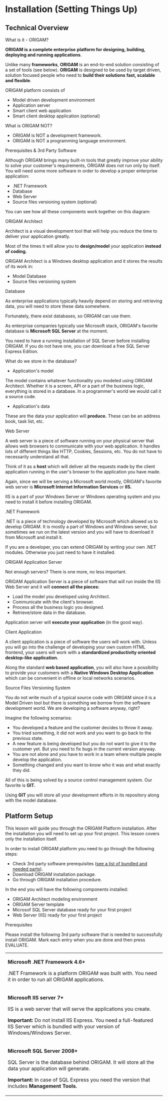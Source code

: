 # Installation (Setting Things Up)

## Technical Overview

What is it - ORIGAM?

**ORIGAM is a complete enterprise** **platform for designing, building, deploying and running applications**.

Unlike many **frameworks**, **ORIGAM** is an end-to-end solution consisting of a set of tools (see below). **ORIGAM** is designed to be used by target driven, solution focused people who need to **build their solutions** **fast, scalable and flexible**.

ORIGAM platform consists of

-   Model driven development environment
-   Application server
-   Smart client web application
-   Smart client desktop application (optional)  
      

What is ORIGAM NOT?

-   ORIGAM is NOT a development framework.
-   ORIGAM is NOT a programming language environment.

Prerequisites & 3rd Party Software

Although ORIGAM brings many built-in tools that greatly improve your ability to solve your customer's requirements, ORIGAM does not run only by itself. You will need some more software in order to develop a proper enterprise application:

-   .NET Framework
-   Database
-   Web Server
-   Source files versioning system (optional)

You can see how all these components work together on this diagram:

ORIGAM Architect

Architect is a visual development tool that will help you reduce the time to deliver your application greatly.

Most of the times it will allow you to **design/model** your application **instead of coding.**

ORIGAM Architect is a Windows desktop application and it stores the results of its work in:

-   Model Database
-   Source files versioning system

Database

As enterprise applications typically heavily depend on storing and retrieving data, you will need to store these data somewhere.

Fortunately, there exist databases, so ORIGAM can use them.

As enterprise companies typically use Microsoft stack, ORIGAM's favorite database is **Microsoft SQL Server** at the moment.

You need to have a running installation of SQL Server before installing ORIGAM. If you do not have one, you can download a free SQL Server Express Edition.

What do we store in the database?

-   Application's model

The model contains whatever functionality you modeled using ORIGAM Architect. Whether it is a screen, API or a part of the business logic, everything is stored in a database. In a programmer's world we would call it a source code.

-   Application's data

These are the data your application will **produce.** These can be an address book, task list, etc.

Web Server

A web server is a piece of software running on your physical server that allows web browsers to communicate with your web application. It handles lots of different things like HTTP, Cookies, Sessions, etc. You do not have to necessarily understand all that.

Think of it as a **host** which will deliver all the requests made by the client application running in the user's browser to the application you have made.

Again, since we will be serving a Microsoft world mostly, ORIGAM's favorite web server is **Microsoft Internet Information Services** or **IIS.**

IIS is a part of your Windows Server or Windows operating system and you need to install it before installing ORIGAM.

.NET Framework

.NET is a piece of technology developed by Microsoft which allowed us to develop ORIGAM. It is mostly a part of Windows and Windows server, but sometimes we run on the latest version and you will have to download it from Microsoft and install it.

If you are a developer, you can extend ORIGAM by writing your own .NET modules. Otherwise you just need to have it installed.

ORIGAM Application Server

Not enough servers? There is one more, no less important.

ORIGAM Application Server is a piece of software that will run inside the IIS Web Server and it will **connect all the pieces:**

-   Load the model you developed using Architect.
-   Communicate with the client's browser.
-   Process all the business logic you designed.
-   Retrieve/store data in the database.

Application server will **execute your application** (in the good way).

Client Application

A client application is a piece of software the users will work with. Unless you will go into the challenge of developing your own custom HTML frontend, your users will work with a **standardized productivity oriented desktop-like application.**

Along the standard **web based application**, you will also have a possibility to provide your customers with a **Native Windows Desktop Application** which can be convenient in offline or local networks scenarios.

Source Files Versioning System

You do not write much of a typical source code with ORIGAM since it is a Model Driven tool but there is something we borrow from the software development world. We are developing a software anyway, right?

Imagine the following scenarios:

-   You developed a feature and the customer decides to throw it away.
-   You tried something, it did not work and you want to go back to the previous state.
-   A new feature is being developed but you do not want to give it to the customer yet. But you need to fix bugs in the current version anyway.
-   You are not alone and you have to work in a team where multiple people develop the application.
-   Something changed and you want to know who it was and what exactly they did.

All of this is being solved by a source control management system. Our favorite is **GIT.**

Using **GIT** you will store all your development efforts in its repository along with the model database.

## Platform Setup

This lesson will guide you through the ORIGAM Platform installation. After the installation you will need to set up your first project. This lesson covers only the installation itself.

In order to install ORIGAM platform you need to go through the following steps:

-   Check 3rd party software prerequisites ([see a list of bundled and needed parts](http://learn.origam.com/ec4573)).
-   Download ORIGAM installation package.
-   Go through ORIGAM installation procedure.

In the end you will have the following components installed:

-   ORIGAM Architect modeling environment
-   ORIGAM Server template
-   Microsof SQL Server database ready for your first project
-   Web Server (IIS) ready for your first project

Prerequisites

Please install the following 3rd party software that is needed to successfully install ORIGAM. Mark each entry when you are done and then press EVALUATE.

<table class="confluenceTable">
<colgroup>
<col style="width: 100%" />
</colgroup>
<tbody>
<tr class="odd">
<td class="confluenceTd"><div class="choice-answer-before">
<div class="choice-answer-content ng-binding">
<p><strong>Microsoft .NET Framework 4.6+</strong></p>
<p>.NET Framework is a platform ORIGAM was built with. You need it in order to run all ORIGAM applications.</p>
</div>
</div></td>
</tr>
<tr class="even">
<td class="confluenceTd"><div class="choice-answer-before">
<div class="choice-answer-content ng-binding">
<p><strong>Microsoft IIS server 7+</strong></p>
<p>IIS is a web server that will serve the applications you create.</p>
<p><strong>Important:</strong> Do not install IIS Express. You need a full-featured IIS Server which is bundled with your version of Windows/Windows Server.</p>
</div>
</div></td>
</tr>
<tr class="odd">
<td class="confluenceTd"><div class="choice-answer-before">
<div class="choice-answer-content ng-binding">
<p><strong>Microsoft SQL Server 2008+</strong></p>
<p>SQL Server is the database behind ORIGAM. It will store all the data your application will generate.</p>
<p><strong>Important:</strong> In case of SQL Express you need the version that includes <strong>Management Tools.</strong></p>
</div>
</div></td>
</tr>
</tbody>
</table>
